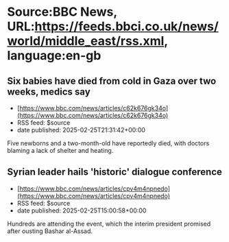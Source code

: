 # Source:BBC News, URL:https://feeds.bbci.co.uk/news/world/middle_east/rss.xml, language:en-gb

## Six babies have died from cold in Gaza over two weeks, medics say
 - [https://www.bbc.com/news/articles/c62k676gk34o](https://www.bbc.com/news/articles/c62k676gk34o)
 - RSS feed: $source
 - date published: 2025-02-25T21:31:42+00:00

Five newborns and a two-month-old have reportedly died, with doctors blaming a lack of shelter and heating.

## Syrian leader hails 'historic' dialogue conference
 - [https://www.bbc.com/news/articles/cpv4m4npnedo](https://www.bbc.com/news/articles/cpv4m4npnedo)
 - RSS feed: $source
 - date published: 2025-02-25T15:00:58+00:00

Hundreds are attending the event, which the interim president promised after ousting Bashar al-Assad.

